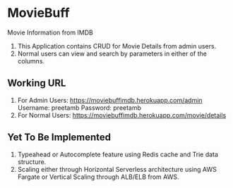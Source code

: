 # MovieBuff
Movie Information from IMDB

1. This Application contains CRUD for Movie Details from admin users.
2. Normal users can view and search by parameters in either of the columns.

## Working URL

1. For Admin Users: https://moviebuffimdb.herokuapp.com/admin
    Username: preetamb 
    Password: preetamb
2. For Normal Users: https://moviebuffimdb.herokuapp.com/movie/details

## Yet To Be Implemented
1. Typeahead or Autocomplete feature using Redis cache and Trie data structure.
2. Scaling either through Horizontal Serverless architecture using AWS Fargate or Vertical Scaling through ALB/ELB from AWS.
